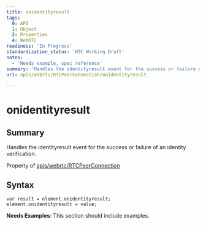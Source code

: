 ```yaml
---
title: onidentityresult
tags:
  0: API
  1: Object
  2: Properties
  4: WebRTC
readiness: 'In Progress'
standardization_status: 'W3C Working Draft'
notes:
  - 'Needs example, spec reference'
summary: 'Handles the identityresult event for the success or failure of an identity verification.'
uri: apis/webrtc/RTCPeerConnection/onidentityresult

---
```

# onidentityresult

## Summary

Handles the identityresult event for the success or failure of an identity verification.

<span data-meta="applies_to" data-type="key">Property of <span data-type="value">[apis/webrtc/RTCPeerConnection](/apis/webrtc/RTCPeerConnection)</span></span>

## Syntax

``` {.js}
var result = element.onidentityresult;
element.onidentityresult = value;
```

**Needs Examples**: This section should include examples.


